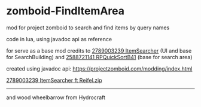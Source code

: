 # zomboid-FindItemArea

mod for project zomboid to search and find items by query names

code in lua, using javadoc api as reference

for serve as a base mod credits to [2789003239 ItemSearcher](https://steamcommunity.com/sharedfiles/filedetails/?id=2789003239) (UI and base for SearchBuilding) and  [2588721141 RPQuickSortB41](https://steamcommunity.com/sharedfiles/filedetails/?id=2588721141) (base for search area)

created using javadoc api: https://projectzomboid.com/modding/index.html

[2789003239 ItemSearcher ft Reifel.zip](https://github.com/rslgp/zomboid-FindItemArea/releases/latest)

---
and wood wheelbarrow from Hydrocraft
